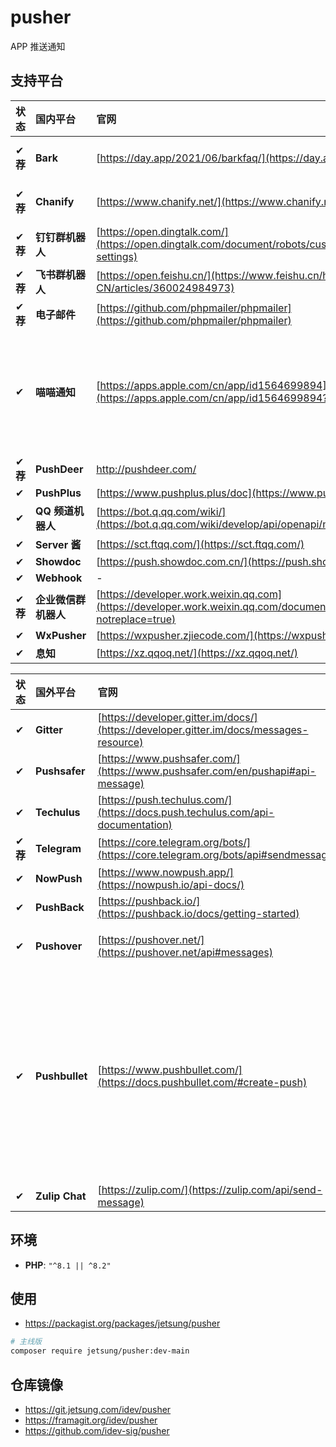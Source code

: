 # pusher

APP 推送通知

## 支持平台

| 状态     | **国内**平台         | 官网                                                                                                             | 文档 | 案例                                       | 备注                                                                   |
| :------- | :------------------- | :--------------------------------------------------------------------------------------------------------------- | :--- | :----------------------------------------- | :--------------------------------------------------------------------- |
| ✔ **荐** | **Bark**             | [https://day.app/2021/06/barkfaq/](https://day.app/2021/06/barkfaq/)                                             | -    | [cases](tests/Channels/BarkTest.php)       | 仅支持 `iOS`                                                           |
| ✔ **荐** | **Chanify**          | [https://www.chanify.net/](https://www.chanify.net/)                                                             | -    | [cases](tests/Channels/ChanifyTest.php)    | 仅支持 `iOS`                                                           |
| ✔ **荐** | **钉钉群机器人**     | [https://open.dingtalk.com/](https://open.dingtalk.com/document/robots/customize-robot-security-settings)        | -    | [cases](tests/Channels/DingtalkTest.php)   |
| ✔ **荐** | **飞书群机器人**     | [https://open.feishu.cn/](https://www.feishu.cn/hc/zh-CN/articles/360024984973)                                  | -    | [cases](tests/Channels/FeishuTest.php)     |
| ✔ **荐** | **电子邮件**         | [https://github.com/phpmailer/phpmailer](https://github.com/phpmailer/phpmailer)                                 | -    | [cases](tests/Channels/MailerTest.php)     |
| ✔        | **喵喵通知**         | [https://apps.apple.com/cn/app/id1564699894](https://apps.apple.com/cn/app/id1564699894?l=zh)                    | -    | [cases](tests/Channels/MiaomiaoTest.php)   | 仅支持 iOS。[点击查看此开源项目](https://github.com/vipheyue/pushpush) |
| ✔ **荐** | **PushDeer**         | http://pushdeer.com/                                                                                             | -    | [cases](tests/Channels/PushDeerTest.php)   |
| ✔        | **PushPlus**         | [https://www.pushplus.plus/doc](https://www.pushplus.plus/)                                                      | -    | [cases](tests/Channels/PushPlusTest.php)   |
| ✔        | **QQ 频道机器人**    | [https://bot.q.qq.com/wiki/](https://bot.q.qq.com/wiki/develop/api/openapi/message/post_messages.html)           | -    | [cases](tests/Channels/QQBotTest.php)      |
| ✔        | **Server 酱**        | [https://sct.ftqq.com/](https://sct.ftqq.com/)                                                                   | -    | [cases](tests/Channels/ServerChanTest.php) |
| ✔        | **Showdoc**          | [https://push.showdoc.com.cn/](https://push.showdoc.com.cn/)                                                     | -    | [cases](tests/Channels/ShowdocTest.php)    |
| ✔        | **Webhook**          | -                                                                                                                | -    | [cases](tests/Channels/WebhookTest.php)    |
| ✔ **荐** | **企业微信群机器人** | [https://developer.work.weixin.qq.com](https://developer.work.weixin.qq.com/document/path/91770?notreplace=true) | -    | [cases](tests/Channels/WeComTest.php)      |
| ✔        | **WxPusher**         | [https://wxpusher.zjiecode.com/](https://wxpusher.zjiecode.com/)                                                 | -    | [cases](tests/Channels/WxPusherTest.php)   |
| ✔        | **息知**             | [https://xz.qqoq.net/](https://xz.qqoq.net/)                                                                     | -    | [cases](tests/Channels/XizhiTest.php)      |

| 状态     | **国外**平台   | 官网                                                                                    | 文档 | 案例                                       | 备注                                                                                   |
| :------- | :------------- | :-------------------------------------------------------------------------------------- | :--- | :----------------------------------------- | :------------------------------------------------------------------------------------- |
| ✔        | **Gitter**     | [https://developer.gitter.im/docs/](https://developer.gitter.im/docs/messages-resource) | -    | [cases](tests/Channels/GitterTest.php)     |
| ✔        | **Pushsafer**  | [https://www.pushsafer.com/](https://www.pushsafer.com/en/pushapi#api-message)          | -    | [cases](tests/Channels/PushsaferTest.php)  |
| ✔        | **Techulus**   | [https://push.techulus.com/](https://docs.push.techulus.com/api-documentation)          | -    | [cases](tests/Channels/TechulusTest.php)   |
| ✔ **荐** | **Telegram**   | [https://core.telegram.org/bots/](https://core.telegram.org/bots/api#sendmessage)       | -    | [cases](tests/Channels/TelegramTest.php)   |
| ✔        | **NowPush**    | [https://www.nowpush.app/](https://nowpush.io/api-docs/)                                | -    | [cases](tests/Channels/NowPushTest.php)    |
| ✔        | **PushBack**   | [https://pushback.io/](https://pushback.io/docs/getting-started)                        | -    | [cases](tests/Channels/PushBackTest.php)   |
| ✔        | **Pushover**   | [https://pushover.net/](https://pushover.net/api#messages)                              | -    | [cases](tests/Channels/PushoverTest.php)   | (付费，试用期 30 天)                                                                   |
| ✔        | **Pushbullet** | [https://www.pushbullet.com/](https://docs.pushbullet.com/#create-push)                 | -    | [cases](tests/Channels/PushbulletTest.php) | 不支持 `iOS`。小米手机无法正常接收，但 Chrome 插件可用，长时间不登录账号，功能会失效。 |
| ✔        | **Zulip Chat** | [https://zulip.com/](https://zulip.com/api/send-message)                                | -    | [cases](tests/Channels/ZulipTest.php)      | **可[自建](https://zulip.readthedocs.io/en/stable/production/install.html)**           |

## 环境

-   **PHP**: `"^8.1 || ^8.2"`

## 使用

-   https://packagist.org/packages/jetsung/pusher

```bash
# 主线版
composer require jetsung/pusher:dev-main
```

## 仓库镜像

-   https://git.jetsung.com/idev/pusher
-   https://framagit.org/idev/pusher
-   https://github.com/idev-sig/pusher
